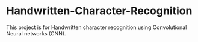 # Handwritten-Character-Recognition
This project is for Handwritten character recognition
using Convolutional Neural networks (CNN).
